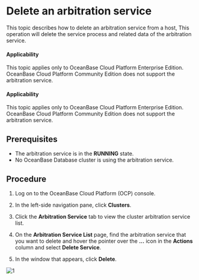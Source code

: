 # Delete an arbitration service

This topic describes how to delete an arbitration service from a host, This operation will delete the service process and related data of the arbitration service.

<main id="notice" type='notice'>
<h4>Applicability</h4>
<p>This topic applies only to OceanBase Cloud Platform Enterprise Edition. OceanBase Cloud Platform Community Edition does not support the arbitration service. </p>
</main>

<main id="notice" type='notice'>
<h4>Applicability</h4>
<p>This topic applies only to OceanBase Cloud Platform Enterprise Edition. OceanBase Cloud Platform Community Edition does not support the arbitration service. </p>
</main>

## Prerequisites

* The arbitration service is in the **RUNNING** state.
* No OceanBase Database cluster is using the arbitration service.

## Procedure

1. Log on to the OceanBase Cloud Platform (OCP) console.

2. In the left-side navigation pane, click **Clusters**.

3. Click the **Arbitration Service** tab to view the cluster arbitration service list.

4. On the **Arbitration Service List** page, find the arbitration service that you want to delete and hover the pointer over the **...** icon in the **Actions** column and select **Delete Service**.

5. In the window that appears, click **Delete**.

![1](https://obbusiness-private.oss-cn-shanghai.aliyuncs.com/doc/img/ocp/410/%E5%88%A0%E9%99%A4%E4%BB%B2%E8%A3%81%E6%9C%8D%E5%8A%A1.png)
